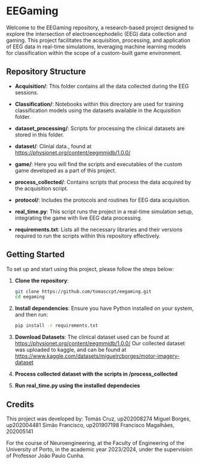 # EEGaming

Welcome to the EEGaming repository, a research-based project designed to explore the intersection of electroencephodelic (EEG) data collection and gaming. This project facilitates the acquisition, processing, and application of EEG data in real-time simulations, leveraging machine learning models for classification within the scope of a custom-built game environment.

## Repository Structure

- **Acquisition/**: This folder contains all the data collected during the EEG sessions.
- **Classification/**: Notebooks within this directory are used for training classification models using the datasets available in the Acquisition folder.
- **dataset_processing/**: Scripts for processing the clinical datasets are stored in this folder.
- **dataset/**: Clinial data., found at https://physionet.org/content/eegmmidb/1.0.0/
- **game/**: Here you will find the scripts and executables of the custom game developed as a part of this project.
- **process_collected/**: Contains scripts that process the data acquired by the acquisition script.
- **protocol/**: Includes the protocols and routines for EEG data acquisition.

- **real_time.py**: This script runs the project in a real-time simulation setup, integrating the game with live EEG data processing.

- **requirements.txt**: Lists all the necessary libraries and their versions required to run the scripts within this repository effectively.

## Getting Started

To set up and start using this project, please follow the steps below:

1. **Clone the repository**:
    ```bash
    git clone https://github.com/tomasccpt/eegaming.git
    cd eegaming
    ```

2. **Install dependencies**:
    Ensure you have Python installed on your system, and then run:
    ```bash
    pip install -r requirements.txt
    ```

3. **Download Datasets**:
    The clinical dataset used can be found at https://physionet.org/content/eegmmidb/1.0.0/
    Our collected dataset was uploaded to kaggle, and can be found at https://www.kaggle.com/datasets/miguelrcborges/motor-imagery-dataset

4. **Process collected dataset with the scripts in /process_collected**

5. **Run real_time.py using the installed dependecies**

## Credits

This project was developed by:
Tomás Cruz, up202008274
Miguel Borges, up202004481
Simão Francisco, up201907198
Francisco Magalhães, 202005141

For the course of Neuroengineering, at the Faculty of Engineering of the University of Porto, in the academic year 2023/2024, under the supervision of Professor João Paulo Cunha.
